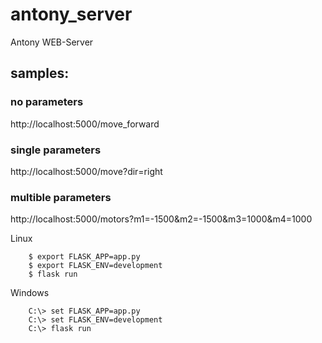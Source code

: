 # antony_server
Antony WEB-Server

## samples:

### no parameters
http://localhost:5000/move_forward
### single parameters
http://localhost:5000/move?dir=right
### multible parameters
http://localhost:5000/motors?m1=-1500&m2=-1500&m3=1000&m4=1000

Linux
```shell
    $ export FLASK_APP=app.py
    $ export FLASK_ENV=development
    $ flask run
```
Windows
```shell
    C:\> set FLASK_APP=app.py
    C:\> set FLASK_ENV=development
    C:\> flask run
```
